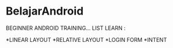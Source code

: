 # BelajarAndroid
BEGINNER ANDROID TRAINING...
LIST LEARN :

*LINEAR LAYOUT
*RELATIVE LAYOUT
*LOGIN FORM
*INTENT
